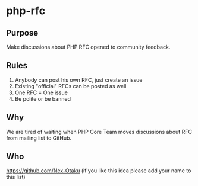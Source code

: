 # php-rfc

## Purpose
Make discussions about PHP RFC opened to community feedback. 

## Rules
1. Anybody can post his own RFC, just create an issue
2. Existing "official" RFCs can be posted as well
3. One RFC = One issue
4. Be polite or be banned

## Why
We are tired of waiting when PHP Core Team moves discussions about RFC from mailing list to GitHub.

## Who
https://github.com/Nex-Otaku
(if you like this idea please add your name to this list)
